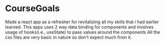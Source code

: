 # CourseGoals

Made a react app as a refresher for revitalizing all my skills that i had earlier learned.
This apps uses 2 way data binding for components and involves usage of hooks(i.e., useState) to pass values around the components
All the css files are very basic in nature so don't expect much from it.
